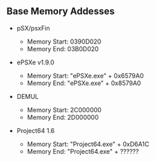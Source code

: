## Base Memory Addesses

+ pSX/psxFin
  + Memory Start: 0390D020
  + Memory End: 03B0D020

+ ePSXe v1.9.0
  + Memory Start: "ePSXe.exe" + 0x6579A0
  + Memory End: "ePSXe.exe" + 0x8579A0

+ DEMUL
  + Memory Start: 2C000000
  + Memory End: 2D000000

+ Project64 1.6
  + Memory Start: "Project64.exe" + 0xD6A1C
  + Memory End: "Project64.exe" + ??????
